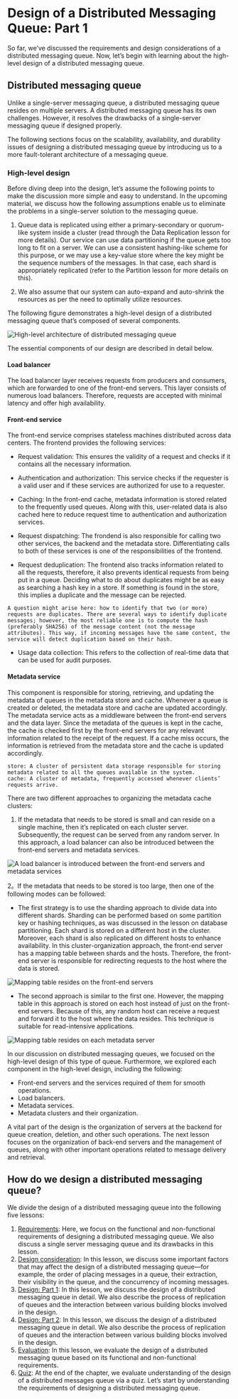 # Design of a Distributed Messaging Queue: Part 1
So far, we’ve discussed the requirements and design considerations of a distributed messaging queue. Now, let’s begin with learning about the high-level design of a distributed messaging queue.

## Distributed messaging queue
Unlike a single-server messaging queue, a distributed messaging queue resides on multiple servers. A distributed messaging queue has its own challenges. However, it resolves the drawbacks of a single-server messaging queue if designed properly.

The following sections focus on the scalability, availability, and durability issues of designing a distributed messaging queue by introducing us to a more fault-tolerant architecture of a messaging queue.

### High-level design
Before diving deep into the design, let’s assume the following points to make the discussion more simple and easy to understand. In the upcoming material, we discuss how the following assumptions enable us to eliminate the problems in a single-server solution to the messaging queue.

1. Queue data is replicated using either a primary-secondary or quorum-like system inside a cluster (read through the Data Replication lesson for more details). Our service can use data partitioning if the queue gets too long to fit on a server. We can use a consistent hashing-like scheme for this purpose, or we may use a key-value store where the key might be the sequence numbers of the messages. In that case, each shard is appropriately replicated (refer to the Partition lesson for more details on this).

2. We also assume that our system can auto-expand and auto-shrink the resources as per the need to optimally utilize resources.

The following figure demonstrates a high-level design of a distributed messaging queue that’s composed of several components.

![High-level architecture of distributed messaging queue](./design.jpg)

The essential components of our design are described in detail below.

#### Load balancer
The load balancer layer receives requests from producers and consumers, which are forwarded to one of the front-end servers. This layer consists of numerous load balancers. Therefore, requests are accepted with minimal latency and offer high availability.

#### Front-end service
The front-end service comprises stateless machines distributed across data centers. The frontend provides the following services:

- Request validation: This ensures the validity of a request and checks if it contains all the necessary information.

- Authentication and authorization: This service checks if the requester is a valid user and if these services are authorized for use to a requester.

- Caching: In the front-end cache, metadata information is stored related to the frequently used queues. Along with this, user-related data is also cached here to reduce request time to authentication and authorization services.

- Request dispatching: The frondend is also responsible for calling two other services, the backend and the metadata store. Differentiating calls to both of these services is one of the responsibilities of the frontend.

- Request deduplication: The frontend also tracks information related to all the requests, therefore, it also prevents identical requests from being put in a queue. Deciding what to do about duplicates might be as easy as searching a hash key in a store. If something is found in the store, this implies a duplicate and the message can be rejected.

```
A question might arise here: how to identify that two (or more) requests are duplicates. There are several ways to identify duplicate messages; however, the most reliable one is to compute the hash (preferably SHA256) of the message content (not the message attributes). This way, if incoming messages have the same content, the service will detect duplication based on their hash.
```

- Usage data collection: This refers to the collection of real-time data that can be used for audit purposes.
#### Metadata service
This component is responsible for storing, retrieving, and updating the metadata of queues in the metadata store and cache. Whenever a queue is created or deleted, the metadata store and cache are updated accordingly. The metadata service acts as a middleware between the front-end servers and the data layer. Since the metadata of the queues is kept in the cache, the cache is checked first by the front-end servers for any relevant information related to the receipt of the request. If a cache miss occurs, the information is retrieved from the metadata store and the cache is updated accordingly.

```
store: A cluster of persistent data storage responsible for storing metadata related to all the queues available in the system.
cache: A cluster of metadata, frequently accessed whenever clients’ requests arrive.
```

There are two different approaches to organizing the metadata cache clusters:

1. If the metadata that needs to be stored is small and can reside on a single machine, then it’s replicated on each cluster server. Subsequently, the request can be served from any random server. In this approach, a load balancer can also be introduced between the front-end servers and metadata services.

![A load balancer is introduced between the front-end servers and metadata services](./lb.jpg)

2。If the metadata that needs to be stored is too large, then one of the following modes can be followed:
- The first strategy is to use the sharding approach to divide data into different shards. Sharding can be performed based on some partition key or hashing techniques, as was discussed in the lesson on database partitioning. Each shard is stored on a different host in the cluster. Moreover, each shard is also replicated on different hosts to enhance availability. In this cluster-organization approach, the front-end server has a mapping table between shards and the hosts. Therefore, the front-end server is responsible for redirecting requests to the host where the data is stored.

![Mapping table resides on the front-end servers](./mapping_table1.jpg)

- The second approach is similar to the first one. However, the mapping table in this approach is stored on each host instead of just on the front-end servers. Because of this, any random host can receive a request and forward it to the host where the data resides. This technique is suitable for read-intensive applications.

![Mapping table resides on each metadata server](./mapping_table2.jpg)

In our discussion on distributed messaging queues, we focused on the high-level design of this type of queue. Furthermore, we explored each component in the high-level design, including the following:

- Front-end servers and the services required of them for smooth operations.
- Load balancers.
- Metadata services.
- Metadata clusters and their organization.

A vital part of the design is the organization of servers at the backend for queue creation, deletion, and other such operations. The next lesson focuses on the organization of back-end servers and the management of queues, along with other important operations related to message delivery and retrieval.



## How do we design a distributed messaging queue?
We divide the design of a distributed messaging queue into the following five lessons:

1. [Requirements](../Requirements%20of%20a%20Distributed%20Messaging%20Queue’s%20Design/): Here, we focus on the functional and non-functional requirements of designing a distributed messaging queue. We also discuss a single server messaging queue and its drawbacks in this lesson.
2. [Design consideration](../Considerations%20of%20a%20Distributed%20Messaging%20Queue’s%20Design/): In this lesson, we discuss some important factors that may affect the design of a distributed messaging queue—for example, the order of placing messages in a queue, their extraction, their visibility in the queue, and the concurrency of incoming messages.
3. [Design: Part 1](../Design%20of%20a%20Distributed%20Messaging%20Queue%20Part%201/): In this lesson, we discuss the design of a distributed messaging queue in detail. We also describe the process of replication of queues and the interaction between various building blocks involved in the design.
4. [Design: Part 2](../Design%20of%20a%20Distributed%20Messaging%20Queue%20Part%202/): In this lesson, we discuss the design of a distributed messaging queue in detail. We also describe the process of replication of queues and the interaction between various building blocks involved in the design.
5. [Evaluation](../Evaluation%20of%20a%20Distributed%20Messaging%20Queue’s%20Design/): In this lesson, we evaluate the design of a distributed messaging queue based on its functional and non-functional requirements.
6. [Quiz](../Quiz%20on%20the%20Distributed%20Messaging%20Queue’s%20Design/): At the end of the chapter, we evaluate understanding of the design of a distributed messages queue via a quiz.
Let’s start by understanding the requirements of designing a distributed messaging queue.
